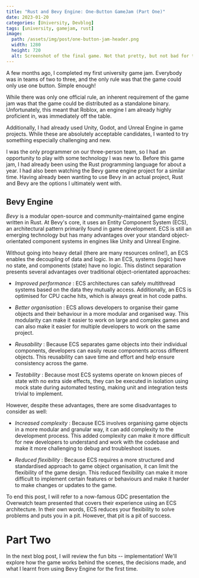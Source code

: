 ```yaml
---
title: "Rust and Bevy Engine: One-Button GameJam (Part One)"
date: 2023-01-20
categories: [University, Devblog]
tags: [university, gamejam, rust]
image:
  path: /assets/img/post/one-button-jam-header.png
  width: 1280
  height: 720
  alt: Screenshot of the final game. Not that pretty, but not bad for two weeks of work!
---
```


A few months ago, I completed my first university game jam. Everybody was in teams of two to three, and the only rule was that the game could only use one button. Simple enough!

While there was only one official rule, an inherent requirement of the game jam was that the game could be distributed as a standalone binary. Unfortunately, this meant that Roblox, an engine I am already highly proficient in, was immediately off the table.

Additionally, I had already used Unity, Godot, and Unreal Engine in game projects. While these are absolutely acceptable candidates, I wanted to try something especially challenging and new.

I was the only programmer on our three-person team, so I had an opportunity to play with some technology I was new to. Before this game jam, I had already been using the Rust programming language for about a year. I had also been watching the Bevy game engine project for a similar time. Having already been wanting to use Bevy in an actual project, Rust and Bevy are the options I ultimately went with.

## Bevy Engine

*Bevy* is a modular open-source and community-maintained game engine written in Rust. At Bevy's core, it uses an Entity Component System (ECS), an architectural pattern primarily found in game development. ECS is still an emerging technology but has many advantages over your standard object-orientated component systems in engines like Unity and Unreal Engine.

Without going into heavy detail (there are many resources online!), an ECS enables the decoupling of data and logic. In an ECS, systems (logic) have no state, and components (state) have no logic. This distinct separation presents several advantages over traditional object-orientated approaches:

* *Improved performance* : ECS architectures can safely multithread systems based on the data they mutually access. Additionally, an ECS is optimised for CPU cache hits, which is always great in hot code paths.

* *Better organisation* : ECS allows developers to organise their game objects and their behaviour in a more modular and organised way. This modularity can make it easier to work on large and complex games and can also make it easier for multiple developers to work on the same project.

* *Reusability* : Because ECS separates game objects into their individual components, developers can easily reuse components across different objects. This reusability can save time and effort and help ensure consistency across the game.

* *Testability* : Because most ECS systems operate on known pieces of state with no extra side effects, they can be executed in isolation using mock state during automated testing, making unit and integration tests trivial to implement.

However, despite these advantages, there are some disadvantages to consider as well:

* *Increased complexity* : Because ECS involves organising game objects in a more modular and granular way, it can add complexity to the development process. This added complexity can make it more difficult for new developers to understand and work with the codebase and make it more challenging to debug and troubleshoot issues.

* *Reduced flexibility* : Because ECS requires a more structured and standardised approach to game object organisation, it can limit the flexibility of the game design. This reduced flexibility can make it more difficult to implement certain features or behaviours and make it harder to make changes or updates to the game.

To end this post, I will refer to a now-famous GDC presentation the  Overwatch team presented that covers their experience using an ECS architecture. In their own words, ECS reduces your flexibility to solve problems and puts you in a pit. However, that pit is a pit of success. 

# Part Two
In the next blog post, I will review the fun bits -- implementation! We'll explore how the game works behind the scenes, the decisions made, and what I learnt from using Bevy Engine for the first time.
